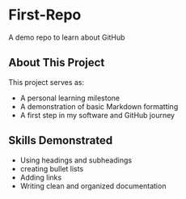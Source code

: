# First-Repo
A demo repo to learn about GitHub

## About This Project

This project serves as:
- A personal learning milestone
- A demonstration of basic Markdown formatting
- A first step in my software and GitHub journey

## Skills Demonstrated

- Using headings and subheadings
- creating bullet lists
- Adding links
- Writing clean and organized documentation
